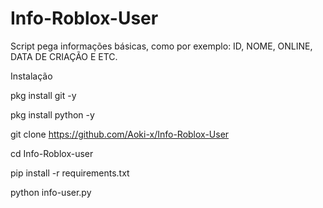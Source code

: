# Info-Roblox-User
Script pega informações básicas, como por exemplo: ID, NOME, ONLINE, DATA DE CRIAÇÃO E ETC.

Instalação

pkg install git -y

pkg install python -y

git clone https://github.com/Aoki-x/Info-Roblox-User

cd Info-Roblox-user

pip install -r requirements.txt

python info-user.py
